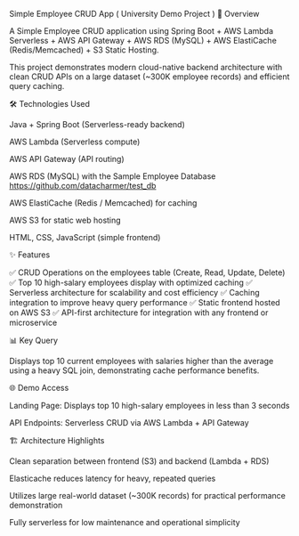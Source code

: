 Simple Employee CRUD App ( University Demo Project ) 
🚀 Overview

A Simple Employee CRUD application using Spring Boot + AWS Lambda Serverless + AWS API Gateway + AWS RDS (MySQL) + AWS ElastiCache (Redis/Memcached) + S3 Static Hosting.

This project demonstrates modern cloud-native backend architecture with clean CRUD APIs on a large dataset (~300K employee records) and efficient query caching.

🛠️ Technologies Used

  Java + Spring Boot (Serverless-ready backend) 
  
  AWS Lambda (Serverless compute)
  
  AWS API Gateway (API routing)
  
  AWS RDS (MySQL) with the Sample Employee Database https://github.com/datacharmer/test_db
  
  AWS ElastiCache (Redis / Memcached) for caching
  
  AWS S3 for static web hosting
  
  HTML, CSS, JavaScript (simple frontend)

✨ Features

✅ CRUD Operations on the employees table (Create, Read, Update, Delete)
✅ Top 10 high-salary employees display with optimized caching
✅ Serverless architecture for scalability and cost efficiency
✅ Caching integration to improve heavy query performance
✅ Static frontend hosted on AWS S3
✅ API-first architecture for integration with any frontend or microservice

📊 Key Query

Displays top 10 current employees with salaries higher than the average using a heavy SQL join, demonstrating cache performance benefits.

🌐 Demo Access

  Landing Page: Displays top 10 high-salary employees in less than 3 seconds

  API Endpoints: Serverless CRUD via AWS Lambda + API Gateway

🏗️ Architecture Highlights

  Clean separation between frontend (S3) and backend (Lambda + RDS)

  Elasticache reduces latency for heavy, repeated queries

  Utilizes large real-world dataset (~300K records) for practical performance demonstration

  Fully serverless for low maintenance and operational simplicity
